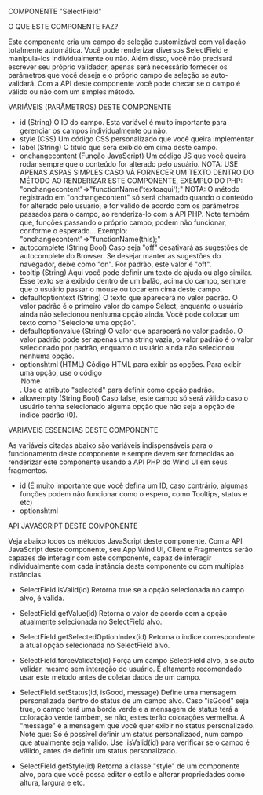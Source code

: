 COMPONENTE "SelectField"

O QUE ESTE COMPONENTE FAZ?

Este componente cria um campo de seleção customizável com validação totalmente automática. Você pode renderizar diversos SelectField e manipula-los
individualmente ou não. Além disso, você não precisará escrever seu próprio validador, apenas será necessário fornecer os parâmetros que você
deseja e o próprio campo de seleção se auto-validará. Com a API deste componente você pode checar se o campo é válido ou não com um simples método.

VARIÁVEIS (PARÂMETROS) DESTE COMPONENTE

- id (String)
    O ID do campo. Esta variável é muito importante para gerenciar os campos individualmente ou não.
- style (CSS)
    Um código CSS personalizado que você queira implementar.
- label (String)
    O titulo que será exibido em cima deste campo.
- onchangecontent (Função JavaScript)
    Um código JS que você queira rodar sempre que o conteúdo for alterado pelo usuário.
    NOTA: USE APENAS ASPAS SIMPLES CASO VÁ FORNECER UM TEXTO DENTRO DO MÉTODO AO RENDERIZAR ESTE COMPONENTE, EXEMPLO DO PHP: "onchangecontent"=>"functionName('textoaqui');"
    NOTA: O método registrado em "onchangecontent" só será chamado quando o conteúdo for alterado pelo usuário, e for válido de acordo com os parâmetros
          passados para o campo, ao renderiza-lo com a API PHP. Note também que, funções passando o próprio campo, podem não funcionar, conforme o esperado...
          Exemplo: "onchangecontent"=>"functionName(this);"
- autocomplete (String Bool)
    Caso seja "off" desativará as sugestões de autocomplete do Browser. Se desejar manter as sugestões do navegador, deixe como "on". Por padrão, este valor é "off".
- tooltip (String)
    Aqui você pode definir um texto de ajuda ou algo similar. Esse texto será exibido dentro de um balão, acima do campo, sempre que o usuário passar o mouse ou tocar
    em cima deste campo.
- defaultoptiontext (String)
    O texto que aparecerá no valor padrão. O valor padrão é o primeiro valor do campo Select, enquanto o usuário ainda não selecionou nenhuma opção ainda. Você
    pode colocar um texto como "Selecione uma opção".
- defaultoptionvalue (String)
    O valor que aparecerá no valor padrão. O valor padrão pode ser apenas uma string vazia, o valor padrão é o valor selecionado por padrão, enquanto o usuário
    ainda não selecionou nenhuma opção.
- optionshtml (HTML)
    Código HTML para exibir as opções. Para exibir uma opção, use o código <option value="valor">Nome</option>. Use o atributo "selected" para definir
    como opção padrão.
- allowempty (String Bool)
    Caso false, este campo só será válido caso o usuário tenha selecionado alguma opção que não seja a opção de indice padrão (0).

VARIAVEIS ESSENCIAS DESTE COMPONENTE

As variáveis citadas abaixo são variáveis indispensáveis para o funcionamento deste componente e sempre devem ser fornecidas ao renderizar este componente
usando a API PHP do Wind UI em seus fragmentos.

- id (É muito importante que você defina um ID, caso contrário, algumas funções podem não funcionar como o espero, como Tooltips, status e etc)
- optionshtml

API JAVASCRIPT DESTE COMPONENTE

Veja abaixo todos os métodos JavaScript deste componente. Com a API JavaScript deste componente, seu App Wind UI, Client e Fragmentos serão capazes de
interagir com este componente, capaz de interagir individualmente com cada instância deste componente ou com multiplas instâncias.

- SelectField.isValid(id)
    Retorna true se a opção selecionada no campo alvo, é válida.

- SelectField.getValue(id)
    Retorna o valor de acordo com a opção atualmente selecionada no SelectField alvo.

- SelectField.getSelectedOptionIndex(id)
    Retorna o indice correspondente a atual opção selecionada no SelectField alvo.

- SelectField.forceValidate(id)
    Força um campo SelectField alvo, a se auto validar, mesmo sem interação do usuário. É altamente recomendado usar este método antes de coletar dados de
    um campo.

- SelectField.setStatus(id, isGood, message)
    Define uma mensagem personalizada dentro do status de um campo alvo. Caso "isGood" seja true, o campo terá uma borda verde e a mensagem de status terá
    a coloração verde também, se não, estes terão colorações vermelha.
    A "message" é a mensagem que você quer exibir no status personalizado.
    Note que: Só é possível definir um status personalizaod, num campo que atualmente seja válido. Use .isValid(id) para verificar se o campo é válido,
    antes de definir um status personalizado.

- SelectField.getStyle(id)
    Retorna a classe "style" de um componente alvo, para que você possa editar o estilo e alterar propriedades como altura, largura e etc.